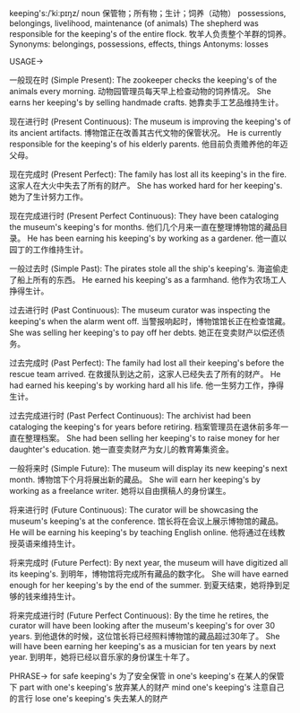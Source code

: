 keeping's:/ˈkiːpɪŋz/
noun
保管物；所有物；生计；饲养（动物）
possessions, belongings, livelihood, maintenance (of animals)
The shepherd was responsible for the keeping's of the entire flock. 牧羊人负责整个羊群的饲养。
Synonyms: belongings, possessions, effects, things
Antonyms: losses


USAGE->

一般现在时 (Simple Present):
The zookeeper checks the keeping's of the animals every morning.  动物园管理员每天早上检查动物的饲养情况。
She earns her keeping's by selling handmade crafts. 她靠卖手工艺品维持生计。


现在进行时 (Present Continuous):
The museum is improving the keeping's of its ancient artifacts.  博物馆正在改善其古代文物的保管状况。
He is currently responsible for the keeping's of his elderly parents. 他目前负责赡养他的年迈父母。


现在完成时 (Present Perfect):
The family has lost all its keeping's in the fire. 这家人在大火中失去了所有的财产。
She has worked hard for her keeping's. 她为了生计努力工作。


现在完成进行时 (Present Perfect Continuous):
They have been cataloging the museum's keeping's for months. 他们几个月来一直在整理博物馆的藏品目录。
He has been earning his keeping's by working as a gardener. 他一直以园丁的工作维持生计。


一般过去时 (Simple Past):
The pirates stole all the ship's keeping's. 海盗偷走了船上所有的东西。
He earned his keeping's as a farmhand. 他作为农场工人挣得生计。


过去进行时 (Past Continuous):
The museum curator was inspecting the keeping's when the alarm went off.  当警报响起时，博物馆馆长正在检查馆藏。
She was selling her keeping's to pay off her debts. 她正在变卖财产以偿还债务。


过去完成时 (Past Perfect):
The family had lost all their keeping's before the rescue team arrived. 在救援队到达之前，这家人已经失去了所有的财产。
He had earned his keeping's by working hard all his life. 他一生努力工作，挣得生计。


过去完成进行时 (Past Perfect Continuous):
The archivist had been cataloging the keeping's for years before retiring. 档案管理员在退休前多年一直在整理档案。
She had been selling her keeping's to raise money for her daughter's education. 她一直变卖财产为女儿的教育筹集资金。


一般将来时 (Simple Future):
The museum will display its new keeping's next month.  博物馆下个月将展出新的藏品。
She will earn her keeping's by working as a freelance writer. 她将以自由撰稿人的身份谋生。


将来进行时 (Future Continuous):
The curator will be showcasing the museum's keeping's at the conference. 馆长将在会议上展示博物馆的藏品。
He will be earning his keeping's by teaching English online. 他将通过在线教授英语来维持生计。


将来完成时 (Future Perfect):
By next year, the museum will have digitized all its keeping's. 到明年，博物馆将完成所有藏品的数字化。
She will have earned enough for her keeping's by the end of the summer. 到夏天结束，她将挣到足够的钱来维持生计。


将来完成进行时 (Future Perfect Continuous):
By the time he retires, the curator will have been looking after the museum's keeping's for over 30 years. 到他退休的时候，这位馆长将已经照料博物馆的藏品超过30年了。
She will have been earning her keeping's as a musician for ten years by next year. 到明年，她将已经以音乐家的身份谋生十年了。

PHRASE->
for safe keeping's 为了安全保管
in one's keeping's 在某人的保管下
part with one's keeping's 放弃某人的财产
mind one's keeping's 注意自己的言行
lose one's keeping's 失去某人的财产
